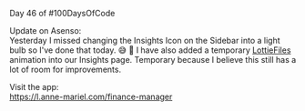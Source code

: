 Day 46 of #100DaysOfCode
  
Update on Asenso:  
Yesterday I missed changing the Insights Icon on the Sidebar into a light bulb so I've done that today. 😅 🏸 I have also added a temporary [LottieFiles](https://www.linkedin.com/company/lottiefiles/) animation into our Insights page. Temporary because I believe this still has a lot of room for improvements.  
  
Visit the app:  
https://l.anne-mariel.com/finance-manager